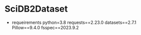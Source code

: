 # SciDB2Dataset
+ requeirements
    python=3.8
    requests==2.23.0
    datasets==2.7.1
    Pillow==9.4.0
    fsspec==2023.9.2
